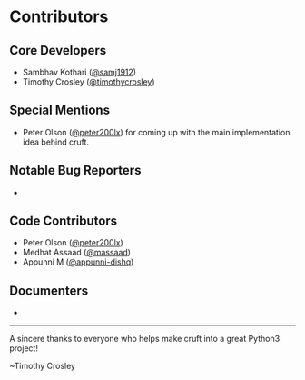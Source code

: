 Contributors
===================

## Core Developers
- Sambhav Kothari ([@samj1912](https://github.com/samj1912))
- Timothy Crosley ([@timothycrosley](https://github.com/timothycrosley))

## Special Mentions
- Peter Olson ([@peter200lx](https://github.com/peter200lx)) for coming up with the main implementation idea behind cruft.

## Notable Bug Reporters
-

## Code Contributors
- Peter Olson ([@peter200lx](https://github.com/peter200lx))
- Medhat Assaad ([@massaad](https://github.com/massaad))
- Appunni M ([@appunni-dishq](https://github.com/appunni-dishq))

## Documenters
-


--------------------------------------------

A sincere thanks to everyone who helps make cruft into a great Python3 project!

~Timothy Crosley
